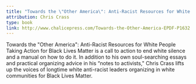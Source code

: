 ```yaml
---
title: "Towards the \"Other America\": Anti-Racist Resources for White People Taking Action for Black Lives Matter"
attribution: Chris Crass
type: book
link: http://www.chalicepress.com/Towards-the-Other-America-EPDF-P1632.aspx
---
```


Towards the "Other America": Anti-Racist Resources for White People Taking Action for Black Lives Matter is a call to action to end white silence and a manual on how to do it. In addition to his own soul-searching essays and practical organizing advice in his “notes to activists," Chris Crass lifts up the voices of longtime white anti-racist leaders organizing in white communities for Black Lives Matter.
